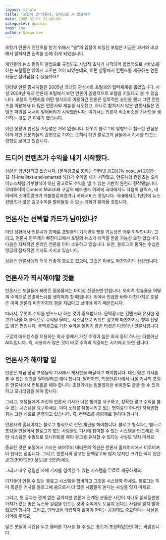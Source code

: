 ```yaml
---
layout: single
title: "포털에 낀 언론사, 살아남을 수 있을까?"
date: 2006-02-07 22:48:00
categories: opinion
tags: law
author: Samgu Lee
---
```


초창기 언론에 컨텐츠를 받기 위해서 "을"의 입장이 되었던 포털은 지금은 과거와 비교해서 말하자면 권력을 손에 쥐게 되었습니다.

개인들의 뉴스 펌질이 불법으로 규정되고 사법적 조사가 시작되어 합법적으로 서비스를 하는 포털들은 앉아서 코푸는 격이 되었는데요, 이런 상황에서 컨텐츠를 제공하는 언론사들은 살아남을 수 있을까요?

인터넷 언론 종사자들은 2005년 최대의 관심사로 포털과의 협력체계를 뽑았습니다. 사실 2004년 까지 언론대 포털에서 보면 언론이 일방적으로 포털을 키웠다고 볼 수 있습니다. 포털이 컨텐츠를 어떤 형식으로 이용하건 언론은 암묵적인 승인을 했고 그런 컨텐츠를 이용해서 더 많은 언론사와 제휴를 시도했고, 하나로 합쳐지지 않은 언론사들은 컨텐츠 파워를 서서히 잊어버리기 시작했습니다. 여기서는 언론이 비슷비슷한 기사만을 생산하는 것도 큰 이유가 됐습니다.

이런 상황이 반전될 가능성은 거의 없습니다. 더우기 블로그의 영향으로 협소한 관심분야의 개인 전문가들의 출현으로 기자는 오히려 개인 블로그의 글들에서 기사를 만드는 경향도 보이고 있습니다.

## 드디어 컨텐츠가 수익을 내기 시작했다.

상황은 급반전되고 있습니다. [문맥광고로 통하는 인터넷 광고]({% post_url 2005-12-11-intellitxt-and-smartad %})가 수익을 내기 시작했고, 언론사의 컨텐츠는 오마이뉴스처럼 기부형식이 아닌 광고로도 수익을 낼 수 있는 기반이 완전히 정착됐습니다. 오버추어의 Content Match와 구글의 애드센스 이외에 국내에서도 다음의 클릭스, 네이버의 스마트링크가 개발완료되었거나 베타서비스 중입니다. 국내에서도 1년안에 뉴스컨텐츠가 많은 광고수익을 벌어들일 수 있는 기회가 찾아올 것입니다.

## 언론사는 선택할 카드가 남아있나?

이런 상황에서 언론사가 강제로 포털들의 기득권을 뺏을 가능성은 매우 희박합니다. 그리고, 언론사 한두개가 빠진다고해서 포털의 뉴스가 타격을 받을 가능성 또한 없습니다. 다음은 자체적인 온라인 언론을 이미 소유하고 있습니다. 또한, 블로그로 통하는 수십만명급의 잠재적인 기자도 가지고 있습니다.

상황은 언론사에게 더욱 안좋게 흐르고 있으며, 그것은 미국도 마찬가지의 상황입니다.

## 언론사가 직시해야할 것들

언론사는 포털들에 빼앗긴 점유율에는 더이상 신경쓰면 안됩니다. 오히려 점유율을 어떻게 수익으로 연결하느냐를 생각해야 할 때입니다. 위에서 언급한 바와 마찬가지로 포털은 이미 언론과 마찬가지의 힘을 지녔다고 보아야 하기 때문입니다.

따라서, 무엇이 수익을 만드느냐 하는 것이 중요합니다. 문맥광고는 컨텐츠와 유사한 광고가 나올 때 클릭으로 수익을 올리는 시스템으로 키워드 광고와 마찬가지로 향후 전망도 밝은 편입니다. 문맥광고로 가장 수익을 올리기 좋은 타켓은 다름아닌 언론사입니다.

구글의 애드센스를 이용하는 회사 중에서 가장 수익이 높은 회사 중의 하나는 다름아닌 AOL입니다. 즉, 사용자가 많은 것이 바로 수익과 직결되는 시기라고 보면 됩니다.

## 언론사가 해야할 일

언론은 지금 당장 포털들의 기사에서 게시판을 빼달라고 해야합니다. 대신 원본 기사를 볼 수 있는 링크를 달아달라고 해야 합니다. 말하자면, 특정언론사에서 나온 기사의 포럼은 언론사에서 컨트롤을 해야 합니다. 초창기때는 힘들겠지만 비회원도 글을 쓸 수 있게 하고 모니터링을 해야 합니다.

그리고, 포털들에게 자신의 언론사 기사가 나온 통계를 요구하고, 정확한 광고 수익을 볼 수 있는 시스템을 요구하세요. 이미 노래를 유통시키고 있는 협회중의 하나인 저작권협회는 그런 식으로 운영되고 있습니다. 즉, 컨텐츠를 종량제로 팔아야 합니다.

언론사의 홈페이지는 블로그 형식으로 전면 개편을 해야합니다. 블로그 형식과는 별도로 포럼을 만들어서 블로그가 없는 사람들도 기사에 참여할 수 있는 시스템을 만드세요. 이런 시스템은 수동으로 모니터링을 해야 광고를 유치할 수 있다는 사실도 잊지 마세요.

중요한 것은 포털에서 기사는 보여주되 네티즌의 엑션은 언론사 홈페이지에서 이루어져야 한다는 점입니다. 그리고, 언론사의 광고는 문맥광고와 많지 않지만 크기는 작지 않은 광고(300\*250 정도)를 삽입하세요.

그리고 매우 정밀한 자체 기사를 검색할 수 있는 시스템을 무료로 제공하세요.

기자들이 만들 수 있는 블로그 시스템을 정비하고 그것을 시스템화 하세요. 블로그는 이미 똑같은 기사를 블로그에 씀으로서 더 많은 사람들이 본다는 사실을 잊지 마세요.

그리고, 윗 글과는 관계 없는 글이지만 언론에 관계된 분들은 시간이 지나도 읽혀질만한 가치가 있는 좋은 뉴스와 컬럼을 만드는 것이 수익에도 도움이 된다는 사실을 잊지 말아줬으면 합니다. 그리고, 인터넷을 더럽히지 않아야 한다는 공감대도 중요하다는 사실을 기억해 주세요.

많은 분들이 시간을 두고 올바른 기사를 쓸 수 있는 풍토가 조성되었으면 하는 바람입니다.
